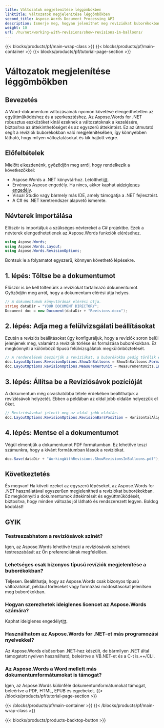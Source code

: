 ```yaml
---
title: Változatok megjelenítése léggömbökben
linktitle: Változatok megjelenítése léggömbökben
second_title: Aspose.Words Document Processing API
description: Ismerje meg, hogyan jeleníthet meg revíziókat buborékokban az Aspose.Words for .NET használatával. Ez a részletes útmutató végigvezeti Önt az egyes lépéseken, biztosítva, hogy a dokumentummódosítások egyértelműek és rendszerezettek legyenek.
weight: 10
url: /hu/net/working-with-revisions/show-revisions-in-balloons/
---
```


{{< blocks/products/pf/main-wrap-class >}}
{{< blocks/products/pf/main-container >}}
{{< blocks/products/pf/tutorial-page-section >}}

# Változatok megjelenítése léggömbökben

## Bevezetés

A Word-dokumentum változásainak nyomon követése elengedhetetlen az együttműködéshez és a szerkesztéshez. Az Aspose.Words for .NET robusztus eszközöket kínál ezeknek a változatoknak a kezelésére, biztosítva az áttekinthetőséget és az egyszerű áttekintést. Ez az útmutató segít a revíziók buborékokban való megjelenítésében, így könnyebben látható, hogy milyen változtatásokat és kik hajtott végre.

## Előfeltételek

Mielőtt elkezdenénk, győződjön meg arról, hogy rendelkezik a következőkkel:

-  Aspose.Words a .NET könyvtárhoz. Letöltheti[itt](https://releases.aspose.com/words/net/).
-  Érvényes Aspose engedély. Ha nincs, akkor kaphat a[ideiglenes engedély](https://purchase.aspose.com/temporary-license/).
- Visual Studio vagy bármely más IDE, amely támogatja a .NET fejlesztést.
- A C# és .NET keretrendszer alapvető ismerete.

## Névterek importálása

Először is importáljuk a szükséges névtereket a C# projektbe. Ezek a névterek elengedhetetlenek az Aspose.Words funkciók eléréséhez.

```csharp
using Aspose.Words;
using Aspose.Words.Layout;
using Aspose.Words.RevisionOptions;
```

Bontsuk le a folyamatot egyszerű, könnyen követhető lépésekre.

## 1. lépés: Töltse be a dokumentumot

Először is be kell töltenünk a revíziókat tartalmazó dokumentumot. Győződjön meg arról, hogy a dokumentum elérési útja helyes.

```csharp
// A dokumentumok könyvtárának elérési útja.
string dataDir = "YOUR DOCUMENT DIRECTORY";
Document doc = new Document(dataDir + "Revisions.docx");
```

## 2. lépés: Adja meg a felülvizsgálati beállításokat

Ezután a revíziós beállításokat úgy konfiguráljuk, hogy a revíziók soron belül jelenjenek meg, valamint a revíziók törlése és formázása buborékokban. Ez megkönnyíti a különböző típusú felülvizsgálatok megkülönböztetését.

```csharp
// A renderelések beszúrják a revíziókat, a buborékokba pedig törölik és formázzák a revíziókat.
doc.LayoutOptions.RevisionOptions.ShowInBalloons = ShowInBalloons.FormatAndDelete;
doc.LayoutOptions.RevisionOptions.MeasurementUnit = MeasurementUnits.Inches;
```

## 3. lépés: Állítsa be a Revíziósávok pozícióját

A dokumentum még olvashatóbbá tétele érdekében beállíthatjuk a revíziósávok helyzetét. Ebben a példában az oldal jobb oldalán helyezzük el őket.

```csharp
// Revíziósávokat jelenít meg az oldal jobb oldalán.
doc.LayoutOptions.RevisionOptions.RevisionBarsPosition = HorizontalAlignment.Right;
```

## 4. lépés: Mentse el a dokumentumot

Végül elmentjük a dokumentumot PDF formátumban. Ez lehetővé teszi számunkra, hogy a kívánt formátumban lássuk a revíziókat.

```csharp
doc.Save(dataDir + "WorkingWithRevisions.ShowRevisionsInBalloons.pdf");
```

## Következtetés

És megvan! Ha követi ezeket az egyszerű lépéseket, az Aspose.Words for .NET használatával egyszerűen megjelenítheti a revíziókat buborékokban. Ez megkönnyíti a dokumentumok áttekintését és együttműködését, biztosítva, hogy minden változás jól látható és rendszerezett legyen. Boldog kódolást!

## GYIK

### Testreszabhatom a revíziósávok színét?
Igen, az Aspose.Words lehetővé teszi a revíziósávok színének testreszabását az Ön preferenciáinak megfelelően.

### Lehetséges csak bizonyos típusú revíziók megjelenítése a buborékokban?
Teljesen. Beállíthatja, hogy az Aspose.Words csak bizonyos típusú változatokat, például törléseket vagy formázási módosításokat jelenítsen meg buborékokban.

### Hogyan szerezhetek ideiglenes licencet az Aspose.Words számára?
Kaphat ideiglenes engedélyt[itt](https://purchase.aspose.com/temporary-license/).

### Használhatom az Aspose.Words for .NET-et más programozási nyelvekkel?
Az Aspose.Words elsősorban .NET-hez készült, de bármilyen .NET által támogatott nyelven használható, beleértve a VB.NET-et és a C-t is.++/CLI.

### Az Aspose.Words a Word mellett más dokumentumformátumokat is támogat?
Igen, az Aspose.Words különféle dokumentumformátumokat támogat, beleértve a PDF, HTML, EPUB és egyebeket.
{{< /blocks/products/pf/tutorial-page-section >}}

{{< /blocks/products/pf/main-container >}}
{{< /blocks/products/pf/main-wrap-class >}}

{{< blocks/products/products-backtop-button >}}
